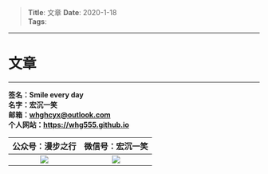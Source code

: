 >**Title**: 文章 
>**Date**: 2020-1-18  
>**Tags**:   

---
# 文章 #


---
**签名：Smile every day**    
**名字：宏沉一笑**   
**邮箱：whghcyx@outlook.com**  
**个人网站：https://whg555.github.io**

公众号：漫步之行 | 微信号：宏沉一笑
:--:|:--:
![](https://upload-images.jianshu.io/upload_images/20473585-c910422c502587a9.jpg?imageMogr2/auto-orient/strip%7CimageView2/2/w/200)|![](https://upload-images.jianshu.io/upload_images/20473585-8736c3b320f6cc23.png?imageMogr2/auto-orient/strip%7CimageView2/2/w/200)



